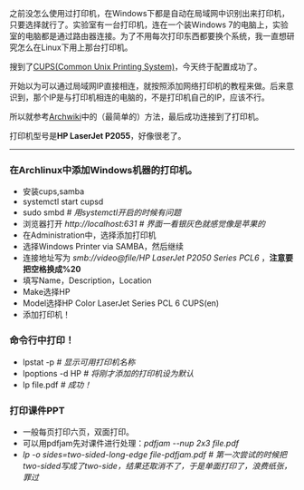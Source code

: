 之前没怎么使用过打印机，在Windows下都是自动在局域网中识别出来打印机，只要选择就行了。实验室有一台打印机，连在一个装Windows 7的电脑上，实验室的电脑都是通过路由器连接。为了不用每次打印东西都要换个系统，我一直想研究怎么在Linux下用上那台打印机。

搜到了[CUPS(Common Unix Printing System)](http://en.wikipedia.org/wiki/CUPS)，今天终于配置成功了。

开始以为可以通过局域网IP直接相连，就按照添加网络打印机的教程来做。后来意识到，那个IP是与打印机相连的电脑的，不是打印机自己的IP，应该不行。

所以就参考[Archwiki](https://wiki.archlinux.org/index.php/CUPS_printer_sharing#Sharing_via_Samba_2)中的（最简单的）方法，最后成功连接到了打印机。

打印机型号是**HP LaserJet P2055**，好像很老了。
* * *
### 在Archlinux中添加Windows机器的打印机。
* 安装cups,samba
* systemctl start cupsd
* sudo smbd _# 用systemctl开启的时候有问题_
* 浏览器打开 _http://localhost:631_ _# 界面一看银灰色就感觉像是苹果的_
* 在Administration中，选择添加打印机
* 选择Windows Printer via SAMBA，然后继续
* 连接地址写为 _smb://video@file/HP LaserJet P2050 Series PCL6_ ，**注意要把空格换成%20**
* 填写Name，Description，Location
* Make选择HP
* Model选择HP Color LaserJet Series PCL 6 CUPS(en)
* 添加打印机！
### 命令行中打印！
* lpstat -p _# 显示可用打印机名称_
* lpoptions -d HP _# 将刚才添加的打印机设为默认_
* lp file.pdf _# 成功！_
### 打印课件PPT
* 一般每页打印六页，双面打印。
* 可以用pdfjam先对课件进行处理：_pdfjam --nup 2x3 file.pdf_
* _lp -o sides=two-sided-long-edge file-pdfjam.pdf_ _# 第一次尝试的时候把two-sided写成了two-side，结果还取消不了，于是单面打印了，浪费纸张，罪过_
